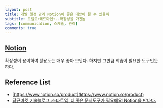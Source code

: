```yaml
---
layout: post
title: 개발 일정 관리 Notion이 좋은 대안이 될 수 있을까
subtitle: 트렐로+레드마인+..확장성을 가진놈
tags: [communication, 스케쥴, 관리]
comments: true
---
```


## [Notion](https://www.notion.so/product)  

확장성이 용이하여 활용도는 매우 좋아 보인다. 하지만 그만큼 학습이 필요한 도구인듯 하다.

## Reference List
* [https://www.notion.so/product](https://www.notion.so/product)
* [당근마켓 기술블로그::스타트업, 더 좋은 문서도구가 필요해요! Notion을 만나다.](https://medium.com/daangn/%EC%8A%A4%ED%83%80%ED%8A%B8%EC%97%85-%EB%8D%94-%EC%A2%8B%EC%9D%80-%EB%AC%B8%EC%84%9C%EB%8F%84%EA%B5%AC%EA%B0%80-%ED%95%84%EC%9A%94%ED%95%B4%EC%9A%94-notion%EC%9D%84-%EB%A7%8C%EB%82%98%EB%8B%A4-ff4f7e0414f)